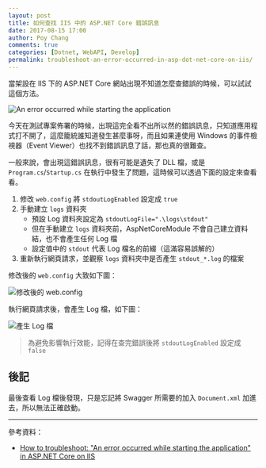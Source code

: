 ```yaml
---
layout: post
title: 如何查找 IIS 中的 ASP.NET Core 錯誤訊息
date: 2017-08-15 17:00
author: Poy Chang
comments: true
categories: [Dotnet, WebAPI, Develop]
permalink: troubleshoot-an-error-occurred-in-asp-dot-net-core-on-iis/
---
```

當架設在 IIS 下的 ASP.NET Core 網站出現不知道怎麼查錯誤的時候，可以試試這個方法。

![An error occurred while starting the application](http://i.imgur.com/uZ3EYe2.png)

今天在測試專案佈署的時候，出現這完全看不出所以然的錯誤訊息，只知道應用程式打不開了，這麼籠統誰知道發生甚麼事呀，而且如果連使用 Windows 的事件檢視器（Event Viewer）也找不到錯誤訊息了話，那也真的很難查。

一般來說，會出現這錯誤訊息，很有可能是遺失了 DLL 檔，或是 `Program.cs`/`Startup.cs` 在執行中發生了問題，這時候可以透過下面的設定來查看看。

1. 修改 `web.config` 將 `stdoutLogEnabled` 設定成 `true`
2. 手動建立 `logs` 資料夾
	* 預設 Log 資料夾設定為 `stdoutLogFile=".\logs\stdout"`
	* 但在手動建立 `logs` 資料夾前，AspNetCoreModule 不會自己建立資料結，也不會產生任何 Log 檔
	* 設定值中的 `stdout` 代表 Log 檔名的前綴（這滿容易誤解的）
3. 重新執行網頁請求，並觀察 `logs` 資料夾中是否產生 `stdout_*.log` 的檔案

修改後的 `web.config` 大致如下圖：

![修改後的 web.config](http://i.imgur.com/PqWNrRo.png)

執行網頁請求後，會產生 Log 檔，如下圖：

![產生 Log 檔](http://i.imgur.com/QWiis0z.png)

>為避免影響執行效能，記得在查完錯誤後將 `stdoutLogEnabled` 設定成 `false`

## 後記

最後查看 Log 檔後發現，只是忘記將 Swagger 所需要的加入 `Document.xml` 加進去，所以無法正確啟動。

----------

參考資料：

* [How to troubleshoot: "An error occurred while starting the application" in ASP.NET Core on IIS](https://scottsauber.com/2017/04/10/how-to-troubleshoot-an-error-occurred-while-starting-the-application-in-asp-net-core-on-iis/)
